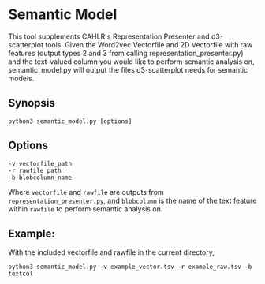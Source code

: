 # Semantic Model

This tool supplements CAHLR's Representation Presenter and d3-scatterplot tools. Given the Word2vec Vectorfile and 2D Vectorfile with raw features (output types 2 and 3 from calling representation_presenter.py) and the text-valued column you would like to perform semantic analysis on, semantic_model.py will output the files d3-scatterplot needs for semantic models.

## Synopsis

    python3 semantic_model.py [options]

## Options
    -v vectorfile_path
    -r rawfile_path
    -b blobcolumn_name
Where  `vectorfile` and `rawfile` are outputs from `representation_presenter.py`, and `blobcolumn` is the name of the text feature within `rawfile` to perform semantic analysis on.

## Example:
With the included vectorfile and rawfile in the current directory,

	python3 semantic_model.py -v example_vector.tsv -r example_raw.tsv -b textcol
